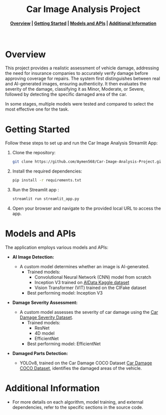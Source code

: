 <h1 align="center">
  <br>
  Car Image Analysis Project
</h1>

<div align="center">
  <h4>
    <a href="#overview">Overview</a> |
    <a href="#getting-started">Getting Started</a> |
    <a href="#models-and-apis">Models and APIs</a> |
    <a href="#additional-information">Additional Information</a>
  </h4>
</div>

<br>

# Overview
This project provides a realistic assessment of vehicle damage, addressing the need for insurance companies to accurately verify damage before approving coverage for repairs. The system first distinguishes between real and AI-generated images, ensuring authenticity. It then evaluates the severity of the damage, classifying it as Minor, Moderate, or Severe, followed by detecting the specific damaged area of the car.

In some stages, multiple models were tested and compared to select the most effective one for the task.



# Getting Started

Follow these steps to set up and run the Car Image Analysis Streamlit App:

1. Clone the repository:

   ```bash
   git clone https://github.com/Aymen568/Car-Image-Analysis-Project.git
2. Install the required dependencies:
    ```bash
   pip install -r requirements.txt
3. Run the Streamlit app :
    ```bash
    streamlit run streamlit_app.py
4. Open your browser and navigate to the provided local URL to access the app.



# Models and APIs

The application employs various models and APIs:
- **AI Image Detection:**
  - A custom model determines whether an image is AI-generated.
    - Trained models:
      - Convolutional Neural Network (CNN) model from scratch
      - Inception V3 trained on [AIData Kaggle dataset](https://www.kaggle.com/datasets/derrickmwiti/aidata)
      - Vision Transformer (VIT) trained on the CIFake dataset
    - Best performing model: Inception V3

- **Damage Severity Assessment:**
  - A custom model assesses the severity of car damage using the [Car Damage Severity Dataset](https://www.kaggle.com/datasets/prajwalbhamere/car-damage-severity-dataset).
    - Trained models:
      - ResNet
      - 4D model
      - EfficientNet 
    - Best performing model: EfficientNet

- **Damaged Parts Detection:**
  - YOLOv8, trained on the Car Damage COCO Dataset [Car Damage COCO Dataset](https://universe.roboflow.com/dan-vmm5z/car-damage-coco-dataset),  identifies the damaged areas of the vehicle.


# Additional Information
- For more details on each algorithm, model training, and external dependencies, refer to the specific sections in the source code.
